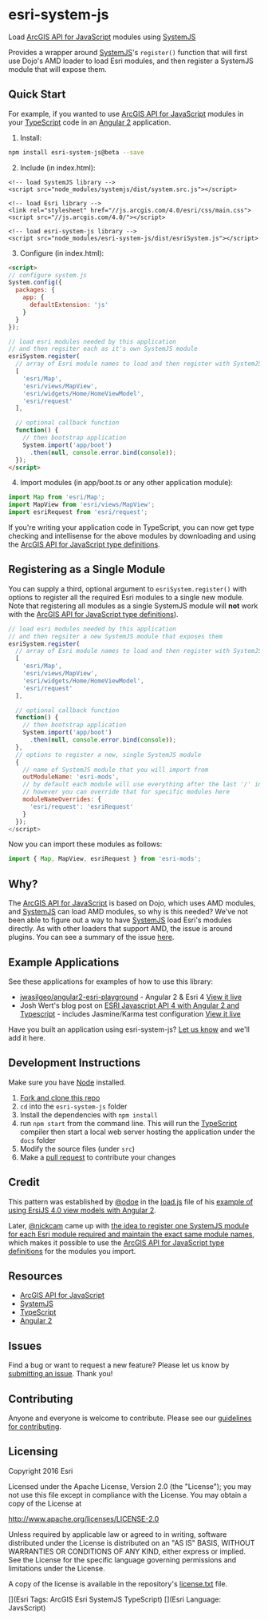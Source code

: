 # esri-system-js
Load [ArcGIS API for JavaScript] modules using [SystemJS]

Provides a wrapper around [SystemJS]'s `register()` function
that will first use Dojo's AMD loader to load Esri modules,
and then register a SystemJS module that will expose them.

## Quick Start
For example, if you wanted to use [ArcGIS API for JavaScript] modules in your [TypeScript] code in an [Angular 2] application.

1) Install:
```bash
npm install esri-system-js@beta --save
```

2) Include (in index.html):
```
<!-- load SystemJS library -->
<script src="node_modules/systemjs/dist/system.src.js"></script>

<!-- load Esri library -->
<link rel="stylesheet" href="//js.arcgis.com/4.0/esri/css/main.css">
<script src="//js.arcgis.com/4.0/"></script>

<!-- load esri-system-js library -->
<script src="node_modules/esri-system-js/dist/esriSystem.js"></script>
```

3) Configure (in index.html):
```html
<script>
// configure system.js
System.config({
  packages: {
    app: {
      defaultExtension: 'js'
    }
  }
});

// load esri modules needed by this application
// and then regsiter each as it's own SystemJS module
esriSystem.register(
  // array of Esri module names to load and then register with SystemJS
  [
    'esri/Map',
    'esri/views/MapView',
    'esri/widgets/Home/HomeViewModel',
    'esri/request'
  ],

  // optional callback function
  function() {
    // then bootstrap application
    System.import('app/boot')
      .then(null, console.error.bind(console));
  });
</script>
```

4) Import modules (in app/boot.ts or any other application module):
```ts
import Map from 'esri/Map';
import MapView from 'esri/views/MapView';
import esriRequest from 'esri/request';
```

If you're writing your application code in TypeScript, you can now get type checking and intellisense for the above modules by downloading and using the [ArcGIS API for JavaScript type definitions].

## Registering as a Single Module

You can supply a third, optional argument to `esriSystem.register()` with options to register all the required Esri modules to a single new module. Note that registering all modules as a single SystemJS module will **not** work with the [ArcGIS API for JavaScript type definitions]). 

```js
// load esri modules needed by this application
// and then regsiter a new SystemJS module that exposes them
esriSystem.register(
  // array of Esri module names to load and then register with SystemJS
  [
    'esri/Map',
    'esri/views/MapView',
    'esri/widgets/Home/HomeViewModel',
    'esri/request'
  ],

  // optional callback function
  function() {
    // then bootstrap application
    System.import('app/boot')
      .then(null, console.error.bind(console));
  },
  // options to register a new, single SystemJS module
  {
    // name of SystemJS module that you will import from
    outModuleName: 'esri-mods',
    // by default each module will use everything after the last '/' in their name
    // however you can override that for specific modules here
    moduleNameOverrides: {
      'esri/request': 'esriRequest'
    }
  });
</script>
```

Now you can import these modules as follows:
```ts
import { Map, MapView, esriRequest } from 'esri-mods';
```

## Why?

The [ArcGIS API for JavaScript] is based on Dojo, which uses AMD modules, and [SystemJS] can load AMD modules, so why is this needed? We've not been able to figure out a way to have [SystemJS] load Esri's modules directly. As with other loaders that support AMD, the issue is around plugins. You can see a summary of the issue [here](https://twitter.com/tomwayson/status/709456083388014594).

## Example Applications
See these applications for examples of how to use this library:
- [jwasilgeo/angular2-esri-playground](https://github.com/jwasilgeo/angular2-esri-playground) - Angular 2 & Esri 4 [View it live](http://jwasilgeo.github.io/angular2-esri-playground/)
- Josh Wert's blog post on [ESRI Javascript API 4 with Angular 2 and Typescript](http://joshwerts.com/blog/2016/05/17/esri-javascript-api-4-with-angular-2-and-typescript/) - includes Jasmine/Karma test configuration [View it live](http://joshwerts.com/jsapi4-angular2/)

Have you built an application using esri-system-js? [Let us know](https://github.com/Esri/esri-system-js/issues/14) and we'll add it here.

## Development Instructions

Make sure you have [Node](http://nodejs.org/) installed.

1. [Fork and clone this repo](https://help.github.com/articles/fork-a-repo)
2. `cd` into the `esri-system-js` folder
3. Install the dependencies with `npm install`
4. run `npm start` from the command line. This will run the [TypeScript] compiler then start a local web server hosting the application under the `docs` folder
5. Modify the source files (under `src`)
6. Make a [pull request](https://help.github.com/articles/creating-a-pull-request) to contribute your changes

## Credit
This pattern was established by [@odoe](https://github.com/odoe/) in the [load.js](https://github.com/odoe/esrijs4-vm-angular2/blob/d309f546d1d183064e4b60d69ba88e9047ebc26c/app/load.ts) file of his [example of using ErsiJS 4.0 view models with Angular 2](https://github.com/odoe/esrijs4-vm-angular2).

Later, [@nickcam](https://github.com/nickcam) came up with [the idea to register one SystemJS module for each Esri module required and maintain the exact same module names](https://github.com/Esri/esri-system-js/pull/10), which makes it possible to use the [ArcGIS API for JavaScript type definitions] for the modules you import.

## Resources
* [ArcGIS API for JavaScript]
* [SystemJS]
* [TypeScript]
* [Angular 2]

[SystemJS]:https://github.com/systemjs/systemjs
[ArcGIS API for JavaScript]:https://developers.arcgis.com/javascript/
[TypeScript]:http://www.typescriptlang.org/
[ArcGIS API for JavaScript type definitions]:https://github.com/Esri/jsapi-resources/tree/master/4.x/typescript
[Angular 2]:https://angular.io/

## Issues

Find a bug or want to request a new feature?  Please let us know by [submitting an issue](https://github.com/esri/esri-system-js/issues).  Thank you!

## Contributing

Anyone and everyone is welcome to contribute. Please see our [guidelines for contributing](https://github.com/Esri/esri-system-js/blob/master/CONTRIBUTING.md).

## Licensing
Copyright 2016 Esri

Licensed under the Apache License, Version 2.0 (the "License");
you may not use this file except in compliance with the License.
You may obtain a copy of the License at

   http://www.apache.org/licenses/LICENSE-2.0

Unless required by applicable law or agreed to in writing, software
distributed under the License is distributed on an "AS IS" BASIS,
WITHOUT WARRANTIES OR CONDITIONS OF ANY KIND, either express or implied.
See the License for the specific language governing permissions and
limitations under the License.

A copy of the license is available in the repository's [license.txt](https://raw.github.com/Esri/esri-system-js/master/LICENSE) file.

[](Esri Tags: ArcGIS Esri SystemJS TypeScript)
[](Esri Language: JavsScript)

